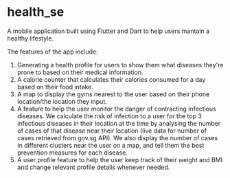 # health_se

A mobile application built using Flutter and Dart to help users mantain a healthy lifestyle.

The features of the app include:
1. Generating a health profile for users to show them what diseases they're prone to based on their medical information.
2. A calorie counter that calculates their calories consumed for a day based on their food intake.
3. A map to display the gyms nearest to the user based on their phone location/the location they input.
4. A feature to help the user monitor the danger of contracting infectious diseases. We calculate the risk of infection to a user for the top 3 infectious diseases in their location at the time by analysing the number of cases of that disease near their location (live data for number of cases retrieved from gov.sg API). We also display the number of cases in different clusters near the user on a map, and tell them the best prevention measures for each disease.
5. A user profile feature to help the user keep track of their weight and BMI and change relevant profile details whenever needed.
